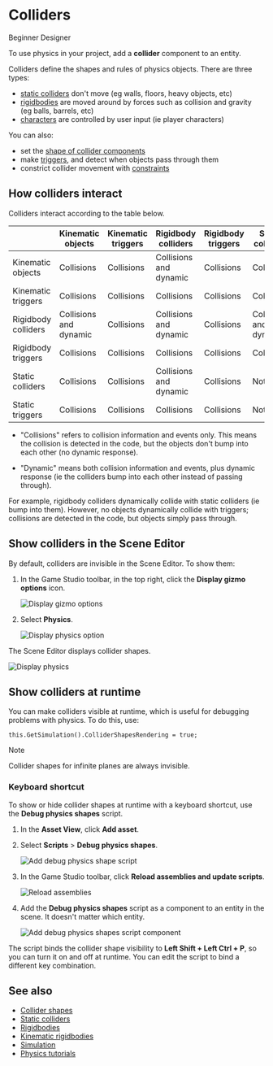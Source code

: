 # Colliders

<span class="badge text-bg-primary">Beginner</span>
<span class="badge text-bg-success">Designer</span>

To use physics in your project, add a **collider** component to an entity.

Colliders define the shapes and rules of physics objects. There are three types:

* [static colliders](static-colliders.md) don't move (eg walls, floors, heavy objects, etc)
* [rigidbodies](rigid-bodies.md) are moved around by forces such as collision and gravity (eg balls, barrels, etc)
* [characters](characters.md) are controlled by user input (ie player characters)

You can also:

* set the [shape of collider components](collider-shapes.md)
* make [triggers](triggers.md), and detect when objects pass through them
* constrict collider movement with [constraints](constraints.md)

## How colliders interact

Colliders interact according to the table below.

|   | Kinematic objects | Kinematic triggers | Rigidbody colliders | Rigidbody triggers | Static colliders | Static triggers |
|---|-------------|---------------------|-------------|---------------------|----------|------------------
| Kinematic objects | Collisions | Collisions | Collisions and dynamic | Collisions | Collisions | Collisions |
| Kinematic triggers | Collisions | Collisions | Collisions | Collisions | Collisions | Collisions |
| Rigidbody colliders | Collisions and dynamic | Collisions | Collisions and dynamic | Collisions | Collisions and dynamic | Collisions |
| Rigidbody triggers | Collisions | Collisions | Collisions | Collisions | Collisions | Collisions |
| Static colliders | Collisions | Collisions | Collisions and dynamic | Collisions | Nothing | Nothing |
| Static triggers | Collisions | Collisions | Collisions | Collisions | Nothing | Nothing |

* "Collisions" refers to collision information and events only. This means the collision is detected in the code, but the objects don't bump into each other (no dynamic response).

* "Dynamic" means both collision information and events, plus dynamic response (ie the colliders bump into each other instead of passing through).

For example, rigidbody colliders dynamically collide with static colliders (ie bump into them). However, no objects dynamically collide with triggers; collisions are detected in the code, but objects simply pass through.

## Show colliders in the Scene Editor

By default, colliders are invisible in the Scene Editor. To show them:

1. In the Game Studio toolbar, in the top right, click the **Display gizmo options** icon.

   ![Display gizmo options](media/display-gizmo-options.png)

2. Select **Physics**.

   ![Display physics option](media/display-physics-option.png)

The Scene Editor displays collider shapes.

![Display physics](media/display-physics.png)

## Show colliders at runtime

You can make colliders visible at runtime, which is useful for debugging problems with physics. To do this, use:

``
this.GetSimulation().ColliderShapesRendering = true;
``

> [!Note]
> Collider shapes for infinite planes are always invisible.

### Keyboard shortcut

To show or hide collider shapes at runtime with a keyboard shortcut, use the **Debug physics shapes** script.

1. In the **Asset View**, click **Add asset**.

2. Select **Scripts** > **Debug physics shapes**.

   ![Add debug physics shape script](media/add-debug-physics-shapes-script.png)

3. In the Game Studio toolbar, click **Reload assemblies and update scripts**.

   ![Reload assemblies](../platforms/media/reload-assemblies.png)

4. Add the **Debug physics shapes** script as a component to an entity in the scene. It doesn't matter which entity.

   ![Add debug physics shapes script component](media/add-debug-physics-shapes-component.png)

The script binds the collider shape visibility to **Left Shift + Left Ctrl + P**, so you can turn it on and off at runtime. You can edit the script to bind a different key combination.

## See also

* [Collider shapes](collider-shapes.md)
* [Static colliders](static-colliders.md)
* [Rigidbodies](rigid-bodies.md)
* [Kinematic rigidbodies](kinematic-rigid-bodies.md)
* [Simulation](simulation.md)
* [Physics tutorials](tutorials.md)
